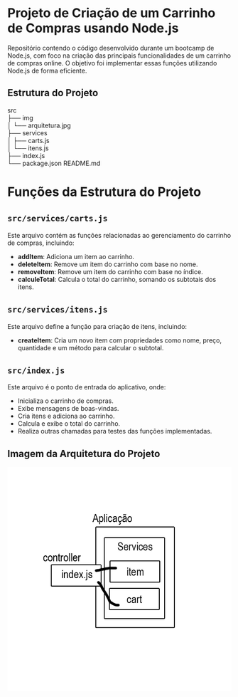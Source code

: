 # Projeto de Criação de um Carrinho de Compras usando Node.js

Repositório contendo o código desenvolvido durante um bootcamp de Node.js, com foco na criação das principais funcionalidades de um carrinho de compras online. O objetivo foi implementar essas funções utilizando Node.js de forma eficiente.

## Estrutura do Projeto

src<br> 
├── img <br>
│ └── arquitetura.jpg <br>
├── services <br>
│ ├── carts.js <br>
│ └── itens.js <br>
├── index.js <br>
└── package.json README.md<br>

# Funções da Estrutura do Projeto

## `src/services/carts.js`
Este arquivo contém as funções relacionadas ao gerenciamento do carrinho de compras, incluindo:

- **addItem**: Adiciona um item ao carrinho.
- **deleteItem**: Remove um item do carrinho com base no nome.
- **removeItem**: Remove um item do carrinho com base no índice.
- **calculeTotal**: Calcula o total do carrinho, somando os subtotais dos itens.

## `src/services/itens.js`
Este arquivo define a função para criação de itens, incluindo:

- **createItem**: Cria um novo item com propriedades como nome, preço, quantidade e um método para calcular o subtotal.

## `src/index.js`
Este arquivo é o ponto de entrada do aplicativo, onde:

- Inicializa o carrinho de compras.
- Exibe mensagens de boas-vindas.
- Cria itens e adiciona ao carrinho.
- Calcula e exibe o total do carrinho.
- Realiza outras chamadas para testes das funções implementadas.


## Imagem da Arquitetura do Projeto

![Arquitetura do Projeto](src/img/arquitetura.jpg)
